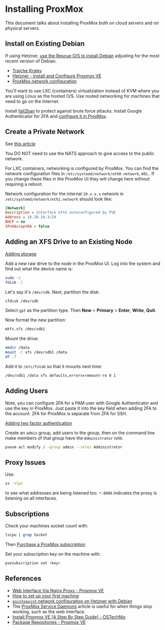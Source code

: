 # Installing ProxMox

This document talks about installing ProxMox both on cloud servers and on physical servers.

## Install on Existing Debian

If using Hetzner, [use the Rescue O/S to install Debian](https://docs.hetzner.com/robot/dedicated-server/operating-systems/installimage/) adjusting for the most recent version of Debian.

- [Trajche Kralev](https://tj.mk/install-proxmox-4-hetzner-debian/)
- [Hetzner - Install and Configure Proxmox VE](https://community.hetzner.com/tutorials/install-and-configure-proxmox_ve)
- [ProxMox network configuration](https://dominicpratt.de/hetzner-proxmox-network-configuration/)

You'll want to use LXC (containers) virtualization instead of KVM where you are using Linux as the hosted O/S.  Use routed networking for machines that need to go on the Internet.

Install [fail2ban](https://pve.proxmox.com/wiki/Fail2ban) to protect against brute force attacks.  Install Google Authenticator for 2FA and [configure it in ProxMox](https://pve.proxmox.com/pve-docs/pve-admin-guide.html#pveum_tfa_auth).

## Create a Private Network

See [this article](https://blog.jenningsga.com/private-network-with-proxmox/)

You DO NOT need to use the NATS approach to give access to the public network.

For LXC containers, networking is configured by ProxMox. You can find the network configuration files in `/etc/systemd/network/eth0.network`, etc..  If you change these files in the ProxMox UI they will change here without requiring a reboot.

Network configuration for the internal `10.x.x.x` network in `/etc/systemd/network/eth1.network` should look like:

```ini
[Network]
Description = Interface eth1 autoconfigured by PVE
Address = 10.10.10.3/24
DHCP = no
IPv6AcceptRA = false
```

## Adding an XFS Drive to an Existing Node

[Adding storage](https://nubcakes.net/index.php/2019/03/05/how-to-add-storage-to-proxmox/)

Add a new raw drive to the node in the ProxMox UI.  Log into the system and find out what the device name is:

```bash
sudo -s
fdisk -l
```

Let's say it's `/dev/sdb`.  Next, partition the disk:

```bash
cfdisk /dev/sdb
```

Select `gpt` as the partition type.  Then **New** > **Primary** > **Enter**, **Write**, **Quit**.

Now format the new partition:

```bash
mkfs.xfs /dev/sdb1
```

Mount the drive:

```bash
mkdir /data
mount -t xfs /dev/sdb1 /data
df -T
```

Add it to `/etc/fstab` so that it mounts next time:

```sh
/dev/sdb1 /data xfs defaults,errors=remount-ro 0 1
```

## Adding Users

Note, you can configure 2FA for a PAM user with Google Authenticator and use the key in ProxMox.  Just paste it into the key field when adding 2FA to the account.  2FA for ProxMox is separate from 2FA for SSH.

[Adding two factor authentication](https://jonspraggins.com/the-idiot-adds-two-factor-authentication-to-proxmox/)

Create an `admin` group, add users to the group, then on the command line make members of that group have the `Administrator` role:

```sh
pveum acl modify / -group admin --roles Administrator
```

## Proxy Issues

Use:

```bash
ss -tlpn
```

to see what addresses are being listened too. `*:8006` indicates the proxy is listening on all interfaces.

## Subscriptions

Check your machines socket count with:

```bash
lscpu | grep Socket
```

Then [Purchase a ProxMox subscription](https://www.proxmox.com/en/proxmox-ve/pricing)

Set your subscription key on the machine with:

```bash
pvesubscription set <key>
```

## References

- [Web Interface Via Nginx Proxy - Proxmox VE](https://pve.proxmox.com/wiki/Web_Interface_Via_Nginx_Proxy)
- [How to set up your first machine](https://forum.proxmox.com/threads/proxmox-beginner-tutorial-how-to-set-up-your-first-virtual-machine-on-a-secondary-hard-disk.59559/)
- [`pointopoint` network configuration on Hetzner with Debian](https://docs.hetzner.com/robot/dedicated-server/network/net-config-debian)
- The [ProxMox Service Daemons](https://pve.proxmox.com/wiki/Service_daemons) article is useful for when things stop working, such as the web interface.
- [Install Proxmox VE [A Step By Step Guide] - OSTechNix](https://ostechnix.com/install-proxmox-ve/)
- [Package Repositories - Proxmox VE](https://pve.proxmox.com/wiki/Package_Repositories)
